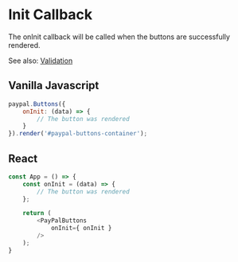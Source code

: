 # Init Callback

The onInit callback will be called when the buttons are successfully rendered.

See also: [Validation](validation.md)

## Vanilla Javascript

```javascript
paypal.Buttons({
    onInit: (data) => {
        // The button was rendered
    }
}).render('#paypal-buttons-container');
```

## React

```javascript
const App = () => {
    const onInit = (data) => {
        // The button was rendered
    };

    return (
        <PayPalButtons
            onInit={ onInit }
        />
    );
}
```
